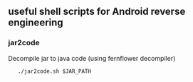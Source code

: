 ## useful shell scripts for Android reverse engineering
### jar2code 
Decompile jar to java code (using fernflower decompiler)
```shell
   ./jar2code.sh $JAR_PATH
```
